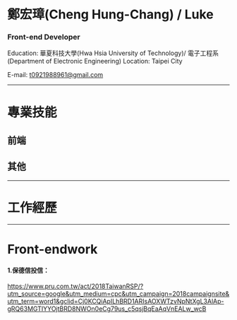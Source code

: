 # 鄭宏璋(Cheng Hung-Chang) / Luke 

### Front-end Developer 
Education: 華夏科技大學(Hwa Hsia University of Technology)/ 電子工程系 (Department of Electronic Engineering)
Location: Taipei City 

E-mail: t0921988961@gmail.com 

* * *

# 專業技能
## 前端
## 其他

* * *

# 工作經歷

* * *

# Front-endwork
#### 1.保德信投信：
<https://www.pru.com.tw/act/2018TaiwanRSP/?utm_source=google&utm_medium=cpc&utm_campaign=2018campaignsite&utm_term=word1&gclid=Cj0KCQiApILhBRD1ARIsAOXWTzvNpNtXgL3AlAp-gRQ63MGTIYYOjtBRD8NWOn0eCg79us_c5qsjBqEaAqVnEALw_wcB>
